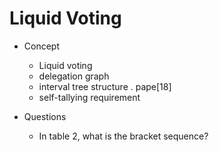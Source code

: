 

# Liquid Voting

- Concept
  - Liquid voting
  - delegation graph
  - interval tree structure .  pape[18]
  - self-tallying requirement

- Questions
  - In table 2, what is the bracket sequence?